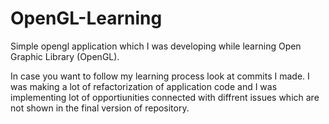 # OpenGL-Learning
Simple opengl application which I was developing while learning Open Graphic Library (OpenGL).

In case you want to follow my learning process look at commits I made. I was making a lot of refactorization of application code and I was implementing lot of opportiunities connected with diffrent issues which are not shown in the final version of repository. 
